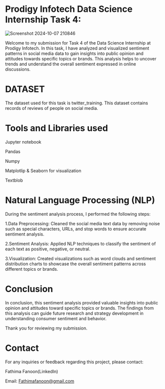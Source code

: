# Prodigy Infotech Data Science Internship Task 4:

![Screenshot 2024-10-07 210846](https://github.com/user-attachments/assets/e2bab7ab-77f8-4041-b9a5-a534cdc646e1)


Welcome to my submission for Task 4 of the Data Science Internship at Prodigy Infotech. In this task, I have analyzed and visualized sentiment patterns in social media data to gain insights into public opinion and attitudes towards specific topics or brands. This analysis helps to uncover trends and understand the overall sentiment expressed in online discussions.

# DATASET

The dataset used for this task is twitter_training. This dataset contains records of reviews of people on social media.

# Tools and Libraries used

Jupyter notebook

Pandas

Numpy

Matplotlip & Seaborn for visualization

Textblob

# Natural Language Processing (NLP)

During the sentiment analysis process, I performed the following steps:

1.Data Preprocessing: Cleaned the social media text data by removing noise such as special characters, URLs, and stop words to ensure accurate sentiment analysis.

2.Sentiment Analysis: Applied NLP techniques to classify the sentiment of each text as positive, negative, or neutral.

3.Visualization: Created visualizations such as word clouds and sentiment distribution charts to showcase the overall sentiment patterns across different topics or brands.

# Conclusion

In conclusion, this sentiment analysis provided valuable insights into public opinion and attitudes toward specific topics or brands. The findings from this analysis can guide future research and strategy development in understanding consumer sentiment and behavior. 

Thank you for reviewing my submission.

# Contact

For any inquiries or feedback regarding this project, please contact:

Fathima Fanoon(LinkedIn)

Email: Fathimafanoon@gmail.com
